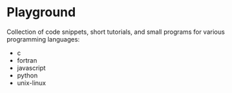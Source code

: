 # Playground

Collection of code snippets, short tutorials, and small programs for various programming languages:

* c
* fortran
* javascript
* python
* unix-linux

